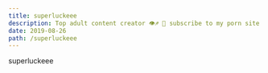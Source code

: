 ```yaml
---
title: superluckeee
description: Top adult content creator 👁♐️ 👑 subscribe to my porn site below IG Missskaylax
date: 2019-08-26
path: /superluckeee
---
```


superluckeee
